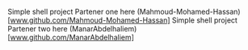 Simple shell project
Partener one here (Mahmoud-Mohamed-Hassan) [www.github.com/Mahmoud-Mohamed-Hassan]
Simple shell project Partener two here
(ManarAbdelhaliem)
[www.github.com/ManarAbdelhaliem]
